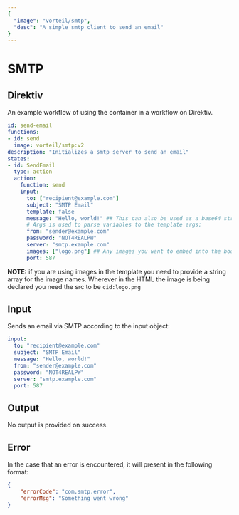 ```yaml
---
{
  "image": "vorteil/smtp",
  "desc": "A simple smtp client to send an email"
}
---
```


# SMTP

## Direktiv
An example workflow of using the container in a workflow on Direktiv.

```yaml
id: send-email
functions:
- id: send
  image: vorteil/smtp:v2
description: "Initializes a smtp server to send an email" 
states:
- id: SendEmail
  type: action
  action:
    function: send
    input:
      to: ["recipient@example.com"]
      subject: "SMTP Email"
      template: false
      message: "Hello, world!" ## This can also be used as a base64 string for templating need to pass the template var aswell
      # Args is used to parse variables to the template args: 
      from: "sender@example.com"
      password: "NOT4REALPW"
      server: "smtp.example.com"
      images: ["logo.png"] ## Any images you want to embed into the body (will only work with a template)
      port: 587
```

**NOTE:** if you are using images in the template you need to provide a string array for the image names. Wherever in the HTML the image is being declared you need the src to be `cid:logo.png`

## Input

Sends an email via SMTP according to the input object:

```yaml
input:
  to: "recipient@example.com"
  subject: "SMTP Email"
  message: "Hello, world!"
  from: "sender@example.com"
  password: "NOT4REALPW"
  server: "smtp.example.com"
  port: 587
```

## Output

No output is provided on success.

## Error

In the case that an error is encountered, it will present in the following format:

```json
{
    "errorCode": "com.smtp.error",
    "errorMsg": "Something went wrong"
}
```
